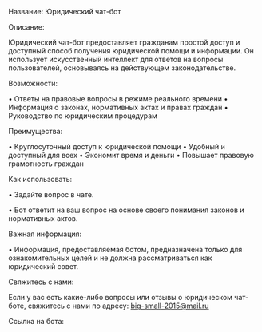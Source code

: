 Название: Юридический чат-бот

Описание:

Юридический чат-бот предоставляет гражданам простой доступ и доступный способ получения юридической помощи и информации. Он использует искусственный интеллект для ответов на вопросы пользователей, основываясь на действующем законодательстве.


Возможности:

• Ответы на правовые вопросы в режиме реального времени
• Информация о законах, нормативных актах и правах граждан
• Руководство по юридическим процедурам


Преимущества:

• Круглосуточный доступ к юридической помощи
• Удобный и доступный для всех
• Экономит время и деньги
• Повышает правовую грамотность граждан


Как использовать:

• Задайте вопрос в чате.

• Бот ответит на ваш вопрос на основе своего понимания законов и нормативных актов.


Важная информация:

• Информация, предоставляемая ботом, предназначена только для ознакомительных целей и не должна рассматриваться как юридический совет.


Свяжитесь с нами:

Если у вас есть какие-либо вопросы или отзывы о юридическом чат-боте, свяжитесь с нами по адресу: big-small-2015@mail.ru


Ссылка на бота: 
